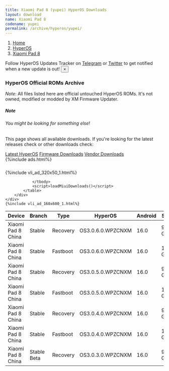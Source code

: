 ```yaml
---
title: Xiaomi Pad 8 (yupei) HyperOS Downloads
layout: download
name: Xiaomi Pad 8
codename: yupei
permalink: /archive/hyperos/yupei/
---
```

<nav aria-label="breadcrumb">
    <ol class="breadcrumb">
        <li class="breadcrumb-item"><a href="/">Home</a></li>
        <li class="breadcrumb-item"><a href="/hyperos/">HyperOS</a></li>
        <li class="breadcrumb-item active" aria-current="page"><a href="/hyperos/yupei/">Xiaomi Pad 8</a></li>
    </ol>
</nav>
<div class="alert alert-primary alert-dismissible fade show" role="alert">
    Follow HyperOS Updates Tracker on <a href="https://t.me/MIUIUpdatesTracker" class="alert-link">Telegram</a>
     or <a href="https://twitter.com/MiFwUpdater" class="alert-link">Twitter</a> to get notified when a new update is out!
    <button type="button" class="close" data-dismiss="alert" aria-label="Close">
        <span aria-hidden="true">&times;</span>
    </button>
</div>

### HyperOS Official ROMs Archive
*Note*: All files listed here are official untouched HyperOS ROMs. It's not owned, modified or modded by XM Firmware Updater.
<div class="card">
  <div class="card-body">
    <h5 class="card-title">Note</h5>
    <h6 class="card-subtitle mb-2 text-muted">You might be looking for something else!</h6>
    <p class="card-text">This page shows all available downloads.
     If you're looking for the latest releases check or other downloads check:</p>
    <a href="/hyperos/yupei/" class="card-link">Latest HyperOS</a>
    <a href="/firmware/yupei/" class="card-link">Firmware Downloads</a>
    <a href="/vendor/yupei/" class="card-link">Vendor Downloads</a>
  </div>
</div>
{%include ads.html%}
<div class="row justify-content-center">
    <div class="col-10">
        <div class="table-responsive-md" style="margin-top: 25px;">
            {%include vli_ad_320x50_1.html%}
            <table id="miui" class="display dt-responsive nowrap compact table table-striped table-hover table-sm">
                <thead class="thead-dark">
                    <tr>
                        <th data-ref="device">Device</th>
                        <th data-ref="branch">Branch</th>
                        <th data-ref="type">Type</th>
                        <th data-ref="miui">HyperOS</th>
                        <th data-ref="android">Android</th>
                        <th data-ref="size">Size</th>
                        <th data-ref="size">Date</th>
                        <th data-ref="link">Link</th>
                    </tr>
                </thead>
                <tbody>
                <tr><td>Xiaomi Pad 8 China</td><td>Stable</td><td>Recovery</td><td>OS3.0.6.0.WPZCNXM</td><td>16.0</td><td>9.4 GB</td><td>2025-10-09</td><td><a href="/hyperos/yupei/stable/OS3.0.6.0.WPZCNXM/">Download</a></td></tr>
<tr><td>Xiaomi Pad 8 China</td><td>Stable</td><td>Fastboot</td><td>OS3.0.6.0.WPZCNXM</td><td>16.0</td><td>11.1 GB</td><td>2025-10-02</td><td><a href="/hyperos/yupei/stable/OS3.0.6.0.WPZCNXM/">Download</a></td></tr>
<tr><td>Xiaomi Pad 8 China</td><td>Stable</td><td>Recovery</td><td>OS3.0.5.0.WPZCNXM</td><td>16.0</td><td>9.4 GB</td><td>2025-09-29</td><td><a href="/hyperos/yupei/stable/OS3.0.5.0.WPZCNXM/">Download</a></td></tr>
<tr><td>Xiaomi Pad 8 China</td><td>Stable</td><td>Fastboot</td><td>OS3.0.5.0.WPZCNXM</td><td>16.0</td><td>11.0 GB</td><td>2025-09-27</td><td><a href="/hyperos/yupei/stable/OS3.0.5.0.WPZCNXM/">Download</a></td></tr>
<tr><td>Xiaomi Pad 8 China</td><td>Stable</td><td>Recovery</td><td>OS3.0.4.0.WPZCNXM</td><td>16.0</td><td>9.4 GB</td><td>2025-09-25</td><td><a href="/hyperos/yupei/stable/OS3.0.4.0.WPZCNXM/">Download</a></td></tr>
<tr><td>Xiaomi Pad 8 China</td><td>Stable</td><td>Fastboot</td><td>OS3.0.4.0.WPZCNXM</td><td>16.0</td><td>11.0 GB</td><td>2025-09-18</td><td><a href="/hyperos/yupei/stable/OS3.0.4.0.WPZCNXM/">Download</a></td></tr>
<tr><td>Xiaomi Pad 8 China</td><td>Stable Beta</td><td>Recovery</td><td>OS3.0.3.0.WPZCNXM</td><td>16.0</td><td>9.3 GB</td><td>2025-09-25</td><td><a href="/hyperos/yupei/stable beta/OS3.0.3.0.WPZCNXM/">Download</a></td></tr>

                </tbody>
                <script>loadMiuiDownloads()</script>
            </table>
        </div>
    </div>
    {%include vli_ad_160x600_1.html%}
</div>
